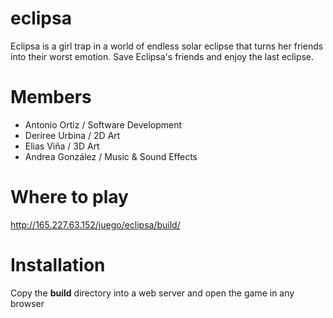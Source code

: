 # eclipsa

Eclipsa is a girl trap in a world of endless solar eclipse that turns her friends into their worst emotion. Save Eclipsa's friends and enjoy the last eclipse.

# Members
- Antonio Ortiz / Software Development
- Deriree Urbina / 2D Art
- Elias Viña / 3D Art
- Andrea González / Music & Sound Effects

# Where to play
http://165.227.63.152/juego/eclipsa/build/

# Installation
Copy the **build** directory into a web server and open the game in any browser
